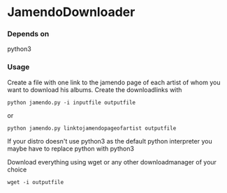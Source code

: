 # JamendoDownloader
### Depends on
python3

### Usage
Create a file with one link to the jamendo page of each artist of whom you want to download his albums. Create the downloadlinks with

    python jamendo.py -i inputfile outputfile
or

    python jamendo.py linktojamendopageofartist outputfile
If your distro doesn't use python3 as the default python interpreter you maybe have to replace python with python3

Download everything using wget or any other downloadmanager of your choice

    wget -i outputfile
